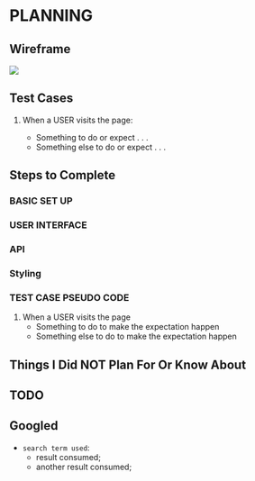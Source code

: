 # PLANNING

## Wireframe

![](./twitter_wireframe.jpg)

## Test Cases

1. When a USER visits the page:

   - Something to do or expect . . .
   - Something else to do or expect . . .

## Steps to Complete

### BASIC SET UP

### USER INTERFACE

### API

### Styling

### TEST CASE PSEUDO CODE

1. When a USER visits the page
   - Something to do to make the expectation happen
   - Something else to do to make the expectation happen

## Things I Did NOT Plan For Or Know About

## TODO

## Googled

- `search term used`:
  - result consumed;
  - another result consumed;
